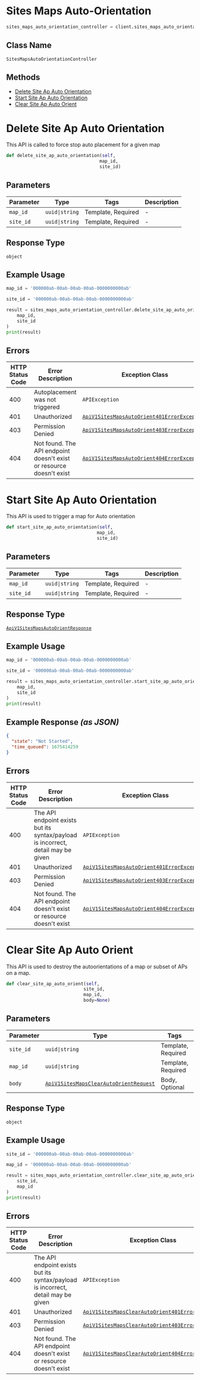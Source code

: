 # Sites Maps Auto-Orientation

```python
sites_maps_auto_orientation_controller = client.sites_maps_auto_orientation
```

## Class Name

`SitesMapsAutoOrientationController`

## Methods

* [Delete Site Ap Auto Orientation](../../doc/controllers/sites-maps-auto-orientation.md#delete-site-ap-auto-orientation)
* [Start Site Ap Auto Orientation](../../doc/controllers/sites-maps-auto-orientation.md#start-site-ap-auto-orientation)
* [Clear Site Ap Auto Orient](../../doc/controllers/sites-maps-auto-orientation.md#clear-site-ap-auto-orient)


# Delete Site Ap Auto Orientation

This API is called to force stop auto placement for a given map

```python
def delete_site_ap_auto_orientation(self,
                                   map_id,
                                   site_id)
```

## Parameters

| Parameter | Type | Tags | Description |
|  --- | --- | --- | --- |
| `map_id` | `uuid\|string` | Template, Required | - |
| `site_id` | `uuid\|string` | Template, Required | - |

## Response Type

`object`

## Example Usage

```python
map_id = '000000ab-00ab-00ab-00ab-0000000000ab'

site_id = '000000ab-00ab-00ab-00ab-0000000000ab'

result = sites_maps_auto_orientation_controller.delete_site_ap_auto_orientation(
    map_id,
    site_id
)
print(result)
```

## Errors

| HTTP Status Code | Error Description | Exception Class |
|  --- | --- | --- |
| 400 | Autoplacement was not triggered | `APIException` |
| 401 | Unauthorized | [`ApiV1SitesMapsAutoOrient401ErrorException`](../../doc/models/api-v1-sites-maps-auto-orient-401-error-exception.md) |
| 403 | Permission Denied | [`ApiV1SitesMapsAutoOrient403ErrorException`](../../doc/models/api-v1-sites-maps-auto-orient-403-error-exception.md) |
| 404 | Not found. The API endpoint doesn't exist or resource doesn't exist | [`ApiV1SitesMapsAutoOrient404ErrorException`](../../doc/models/api-v1-sites-maps-auto-orient-404-error-exception.md) |


# Start Site Ap Auto Orientation

This API is used to trigger a map for Auto orientation

```python
def start_site_ap_auto_orientation(self,
                                  map_id,
                                  site_id)
```

## Parameters

| Parameter | Type | Tags | Description |
|  --- | --- | --- | --- |
| `map_id` | `uuid\|string` | Template, Required | - |
| `site_id` | `uuid\|string` | Template, Required | - |

## Response Type

[`ApiV1SitesMapsAutoOrientResponse`](../../doc/models/api-v1-sites-maps-auto-orient-response.md)

## Example Usage

```python
map_id = '000000ab-00ab-00ab-00ab-0000000000ab'

site_id = '000000ab-00ab-00ab-00ab-0000000000ab'

result = sites_maps_auto_orientation_controller.start_site_ap_auto_orientation(
    map_id,
    site_id
)
print(result)
```

## Example Response *(as JSON)*

```json
{
  "state": "Not Started",
  "time_queued": 1675414259
}
```

## Errors

| HTTP Status Code | Error Description | Exception Class |
|  --- | --- | --- |
| 400 | The API endpoint exists but its syntax/payload is incorrect, detail may be given | `APIException` |
| 401 | Unauthorized | [`ApiV1SitesMapsAutoOrient401ErrorException`](../../doc/models/api-v1-sites-maps-auto-orient-401-error-exception.md) |
| 403 | Permission Denied | [`ApiV1SitesMapsAutoOrient403ErrorException`](../../doc/models/api-v1-sites-maps-auto-orient-403-error-exception.md) |
| 404 | Not found. The API endpoint doesn't exist or resource doesn't exist | [`ApiV1SitesMapsAutoOrient404ErrorException`](../../doc/models/api-v1-sites-maps-auto-orient-404-error-exception.md) |


# Clear Site Ap Auto Orient

This API is used to destroy the autoorientations of a map or subset of APs on a map.

```python
def clear_site_ap_auto_orient(self,
                             site_id,
                             map_id,
                             body=None)
```

## Parameters

| Parameter | Type | Tags | Description |
|  --- | --- | --- | --- |
| `site_id` | `uuid\|string` | Template, Required | - |
| `map_id` | `uuid\|string` | Template, Required | - |
| `body` | [`ApiV1SitesMapsClearAutoOrientRequest`](../../doc/models/api-v1-sites-maps-clear-auto-orient-request.md) | Body, Optional | - |

## Response Type

`object`

## Example Usage

```python
site_id = '000000ab-00ab-00ab-00ab-0000000000ab'

map_id = '000000ab-00ab-00ab-00ab-0000000000ab'

result = sites_maps_auto_orientation_controller.clear_site_ap_auto_orient(
    site_id,
    map_id
)
print(result)
```

## Errors

| HTTP Status Code | Error Description | Exception Class |
|  --- | --- | --- |
| 400 | The API endpoint exists but its syntax/payload is incorrect, detail may be given | `APIException` |
| 401 | Unauthorized | [`ApiV1SitesMapsClearAutoOrient401ErrorException`](../../doc/models/api-v1-sites-maps-clear-auto-orient-401-error-exception.md) |
| 403 | Permission Denied | [`ApiV1SitesMapsClearAutoOrient403ErrorException`](../../doc/models/api-v1-sites-maps-clear-auto-orient-403-error-exception.md) |
| 404 | Not found. The API endpoint doesn't exist or resource doesn't exist | [`ApiV1SitesMapsClearAutoOrient404ErrorException`](../../doc/models/api-v1-sites-maps-clear-auto-orient-404-error-exception.md) |

